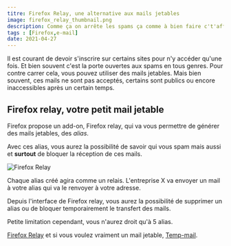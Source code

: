 ```yaml
---
titre: Firefox Relay, une alternative aux mails jetables
image: firefox_relay_thumbnail.png
description: Comme ça on arrête les spams ça comme à bien faire c't'affaire.
tags : [Firefox,e-mail]
date: 2021-04-27
---
```


Il est courant de devoir s'inscrire sur certains sites pour n'y accéder qu'une fois. Et bien souvent c'est la porte ouvertes aux spams en tous genres. Pour contre carrer cela, vous pouvez utiliser des mails jetables. Mais bien souvent, ces mails ne sont pas acceptés, certains sont publics ou encore inaccessibles après un certain temps.

## Firefox relay, votre petit mail jetable
Firefox propose un add-on, Firefox relay, qui va vous permettre de générer des mails jetables, des *alias*.

Avec ces alias, vous aurez la possibilité de savoir qui vous spam mais aussi et **surtout** de bloquer la réception de ces mails. 

![Firefox Relay](/img/blog/media/firefox_relay.png)

Chaque alias créé agira comme un relais. L'entreprise X va envoyer un mail à votre alias qui va le renvoyer à votre adresse. 

Depuis l'interface de Firefox relay, vous aurez la possibilité de supprimer un alias ou de bloquer temporairement le transfert des mails.

Petite limitation cependant, vous n'aurez droit qu'à 5 alias.


[Firefox Relay](https://relay.firefox.com) et si vous voulez vraiment un mail jetable, [Temp-mail](https://temp-mail.org/fr/).